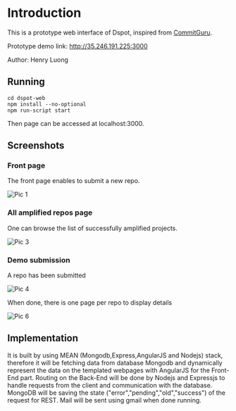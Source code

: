 # Introduction

This is a prototype web interface of Dspot, inspired from [CommitGuru](http://commit.guru/).

Prototype demo link: <http://35.246.191.225:3000>

Author: Henry Luong

## Running

```
cd dspot-web
npm install --no-optional
npm run-script start
```

Then page can be accessed at localhost:3000.


## Screenshots

### Front page

The front page enables to submit a new repo.

![Pic 1](https://github.com/Tailp/dspot/blob/web/dspot-web/screenshots/pic1.png)

### All amplified repos page

One can browse the list of successfully amplified projects.

![Pic 3](https://github.com/Tailp/dspot/blob/web/dspot-web/screenshots/pic2.png)

### Demo submission

A repo has been submitted

![Pic 4](https://github.com/Tailp/dspot/blob/web/dspot-web/screenshots/pic3.png)

When done, there is one page per repo to display details

![Pic 6](https://github.com/Tailp/dspot/blob/web/dspot-web/screenshots/pic4.png)

## Implementation

It is built by using MEAN (Mongodb,Express,AngularJS and Nodejs) stack, therefore it will be fetching data from database Mongodb and dynamically represent the data on the templated webpages with AngularJS for the Front-End part. Routing on the Back-End will be done by Nodejs and Expressjs to handle requests from the client and communication with the database.
MongoDB will be saving the state ("error","pending","old","success") of the request for REST. Mail will be sent using gmail when done running.

